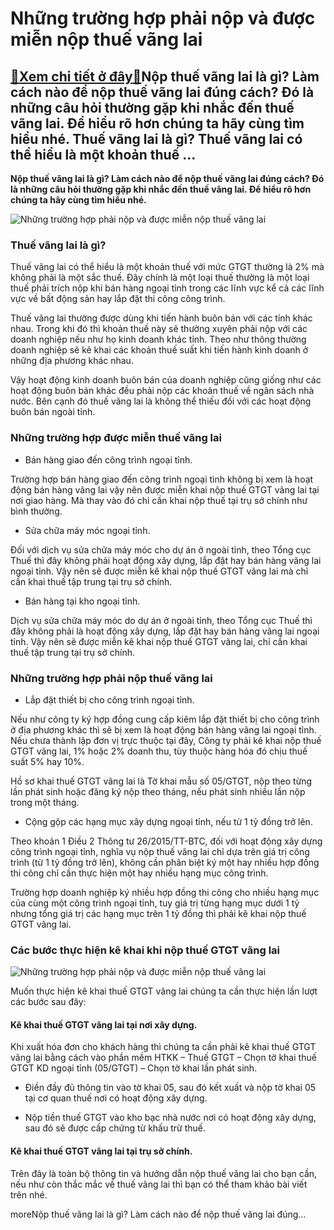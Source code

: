Những trường hợp phải nộp và được miễn nộp thuế vãng lai
========================================================

[:gift:Xem chi tiết ở đây:gift:](https://hddtvn.com/nhung-truong-hop-phai-nop-va-duoc-mien-nop-thue-vang-lai/)Nộp thuế vãng lai là gì? Làm cách nào để nộp thuế vãng lai đúng cách? Đó là những câu hỏi thường gặp khi nhắc đến thuế vãng lai. Để hiểu rõ hơn chúng ta hãy cùng tìm hiểu nhé. Thuế vãng lai là gì? Thuế vãng lai có thể hiểu là một khoản thuế …
--------------------------------------------------------------------------------------------------------------------------------------------------------------------------------------------------------------------------------------------------

**Nộp thuế vãng lai là gì? Làm cách nào để nộp thuế vãng lai đúng cách? Đó là những câu hỏi thường gặp khi nhắc đến thuế vãng lai. Để hiểu rõ hơn chúng ta hãy cùng tìm hiểu nhé.**


![Những trường hợp phải nộp và được miễn nộp thuế vãng lai](https://hddtvn.com/wp-content/uploads/2021/01/uong-dan-ke-khai-thue-gtgt-vang-lai-chi-tiet.png "Những trường hợp phải nộp và được miễn nộp thuế vãng lai")


### Thuế vãng lai là gì?


Thuế vãng lai có thể hiểu là một khoản thuế với mức GTGT thường là 2% mà không phải là một sắc thuế. Đây chính là một loại thuế thường là một loại thuế phải trích nộp khi bán hàng ngoại tỉnh trong các lĩnh vực kể cả các lĩnh vực về bất động sản hay lắp đặt thi công công trình.


Thuế vãng lai thường được dùng khi tiến hành buôn bán với các tỉnh khác nhau. Trong khi đó thì khoản thuế này sẽ thường xuyên phải nộp với các doanh nghiệp nếu như họ kinh doanh khác tỉnh. Theo như thông thường doanh nghiệp sẽ kê khai các khoản thuế suất khi tiến hành kinh doanh ở những địa phương khác nhau.


Vậy hoạt động kinh doanh buôn bán của doanh nghiệp cũng giống như các hoạt động buôn bán khác đều phải nộp các khoản thuế về ngân sách nhà nước. Bên cạnh đó thuế vãng lai là không thể thiếu đối với các hoạt động buôn bán ngoài tỉnh.


### Những trường hợp được miễn thuế vãng lai




* Bán hàng giao đến công trình ngoại tỉnh.



Trường hợp bán hàng giao đến công trình ngoại tình không bị xem là hoạt động bán hàng vãng lai vậy nên được miễn khai nộp thuế GTGT vãng lai tại nơi giao hàng. Mà thay vào đó chỉ cần khai nộp thuế tại trụ sở chính như bình thường.




* Sửa chữa máy móc ngoại tỉnh.



Đối với dịch vụ sửa chữa máy móc cho dự án ở ngoài tỉnh, theo Tổng cục Thuế thì đây không phải hoạt động xây dựng, lắp đặt hay bán hàng vãng lai ngoại tỉnh. Vậy nên sẽ được miễn kê khai nộp thuế GTGT vãng lai mà chỉ cần khai thuế tập trung tại trụ sở chính.




* Bán hàng tại kho ngoại tỉnh.



Dịch vụ sửa chữa máy móc do dự án ở ngoài tỉnh, theo Tổng cục Thuế thì đây không phải là hoạt động xây dựng, lắp đặt hay bán hàng vãng lai ngoại tỉnh. Vậy nên sẽ được miễn kê khai nộp thuế GTGT vãng lai, chỉ cần khai thuế tập trung tại trụ sở chính.


### Những trường hợp phải nộp thuế vãng lai




* Lắp đặt thiết bị cho công trình ngoại tỉnh.



Nếu như công ty ký hợp đồng cung cấp kiêm lắp đặt thiết bị cho công trình ở địa phương khác thì sẽ bị xem là hoạt động bán hàng vãng lai ngoại tỉnh. Nếu chưa thành lập đơn vị trực thuộc tại đây, Công ty phải kê khai nộp thuế GTGT vãng lai, 1% hoặc 2% doanh thu, tùy thuộc hàng hóa đó chịu thuế suất 5% hay 10%.


Hồ sơ khai thuế GTGT vãng lai là Tờ khai mẫu số 05/GTGT, nộp theo từng lần phát sinh hoặc đăng ký nộp theo tháng, nếu phát sinh nhiều lần nộp trong một tháng.




* Cộng gộp các hạng mục xây dựng ngoại tỉnh, nếu từ 1 tỷ đồng trở lên.



Theo khoản 1 Điều 2 Thông tư 26/2015/TT-BTC, đối với hoạt động xây dựng công trình ngoại tỉnh, nghĩa vụ nộp thuế vãng lai chỉ dựa trên giá trị công trình (từ 1 tỷ đồng trở lên), không cần phân biệt ký một hay nhiều hợp đồng thi công chỉ cần thực hiện một hay nhiều hạng mục công trình.


Trường hợp doanh nghiệp ký nhiều hợp đồng thi công cho nhiều hạng mục của cùng một công trình ngoại tỉnh, tuy giá trị từng hạng mục dưới 1 tỷ nhưng tổng giá trị các hạng mục trên 1 tỷ đồng thì phải kê khai nộp thuế GTGT vãng lai.


### Các bước thực hiện kê khai khi nộp thuế GTGT vãng lai


![Những trường hợp phải nộp và được miễn nộp thuế vãng lai](https://hddtvn.com/wp-content/uploads/2021/01/ke-khai-thue-gtgt-vang-lai-ngoai-tinh-cho-cong-trinh-xay-dung.png "Những trường hợp phải nộp và được miễn nộp thuế vãng lai")


Muốn thực hiện kê khai thuế GTGT vãng lai chúng ta cần thực hiện lần lượt các bước sau đây:


#### Kê khai thuế GTGT vãng lai tại nơi xây dựng.


Khi xuất hóa đơn cho khách hàng thì chúng ta cần phải kê khai thuế GTGT vãng lai bằng cách vào phần mềm HTKK – Thuế GTGT – Chọn tờ khai thuế GTGT KD ngoại tỉnh (05/GTGT) – Chọn tờ khai lần phát sinh.


+ Điền đầy đủ thông tin vào tờ khai 05, sau đó kết xuất và nộp tờ khai 05 tại cơ quan thuế nơi có hoạt động xây dựng.


+ Nộp tiền thuế GTGT vào kho bạc nhà nước nơi có hoạt động xây dựng, sau đó sẽ được cấp chứng từ khấu trừ thuế.


#### Kê khai thuế GTGT vãng lai tại trụ sở chính.


Trên đây là toàn bộ thông tin và hướng dẫn nộp thuế vãng lai cho bạn cần, nếu như còn thắc mắc về thuế vãng lai thì bạn có thể tham khảo bài viết trên nhé.


moreNộp thuế vãng lai là gì? Làm cách nào để nộp thuế vãng lai đúng…

